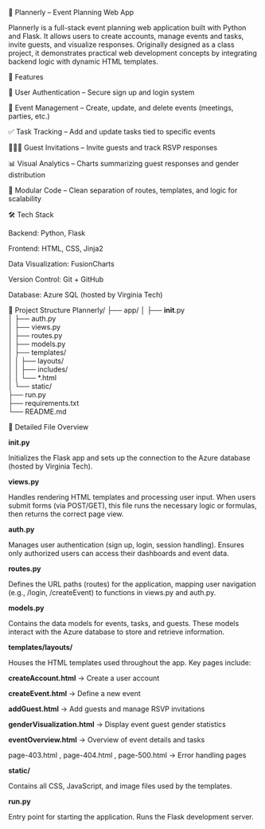 📅 Plannerly – Event Planning Web App

Plannerly is a full-stack event planning web application built with Python and Flask.
It allows users to create accounts, manage events and tasks, invite guests, and visualize responses.
Originally designed as a class project, it demonstrates practical web development concepts by integrating backend logic with dynamic HTML templates.

🚀 Features

🔐 User Authentication – Secure sign up and login system

📆 Event Management – Create, update, and delete events (meetings, parties, etc.)

✅ Task Tracking – Add and update tasks tied to specific events

🧑‍🤝‍🧑 Guest Invitations – Invite guests and track RSVP responses

📊 Visual Analytics – Charts summarizing guest responses and gender distribution

🧩 Modular Code – Clean separation of routes, templates, and logic for scalability

🛠️ Tech Stack

Backend: Python, Flask

Frontend: HTML, CSS, Jinja2

Data Visualization: FusionCharts

Version Control: Git + GitHub

Database: Azure SQL (hosted by Virginia Tech)

📁 Project Structure
Plannerly/
├── app/
│   ├── __init__.py          
│   ├── auth.py              
│   ├── views.py             
│   ├── routes.py            
│   ├── models.py            
│   ├── templates/           
│   │   ├── layouts/         
│   │   ├── includes/        
│   │   └── *.html           
│   └── static/              
├── run.py                   
├── requirements.txt         
└── README.md                

📖 Detailed File Overview

**__init__.py**

Initializes the Flask app and sets up the connection to the Azure database (hosted by Virginia Tech).

**views.py**

Handles rendering HTML templates and processing user input. When users submit forms (via POST/GET), this file runs the necessary logic or formulas, then returns the correct page view.

**auth.py**

Manages user authentication (sign up, login, session handling). Ensures only authorized users can access their dashboards and event data.

**routes.py**

Defines the URL paths (routes) for the application, mapping user navigation (e.g., /login, /createEvent) to functions in views.py and auth.py.

**models.py**

Contains the data models for events, tasks, and guests. These models interact with the Azure database to store and retrieve information.

**templates/layouts/**

Houses the HTML templates used throughout the app. Key pages include:

**createAccount.html**
 → Create a user account

**createEvent.html**
 → Define a new event

**addGuest.html**
 → Add guests and manage RSVP invitations

**genderVisualization.html**
 → Display event guest gender statistics

**eventOverview.html**
 → Overview of event details and tasks

page-403.html
, page-404.html
, page-500.html
 → Error handling pages

**static/**

Contains all CSS, JavaScript, and image files used by the templates.

**run.py**

Entry point for starting the application. Runs the Flask development server.
